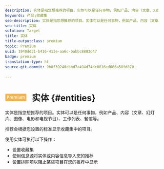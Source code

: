 ```yaml
---
description: 实体是指您想推荐的项目。实体可以是任何事物，例如产品、内容（文章、幻灯片、图像、电影和电视节目）、工作列表、餐馆等。
keywords: 产品;收藏集
seo-description: 实体是指您想推荐的项目。实体可以是任何事物，例如产品、内容（文章、幻灯片、图像、电影和电视节目）、工作列表、餐馆等。
seo-title: 实体
solution: Target
title: 实体
title-outputclass: premium
topic: Premium
uuid: 1940dd31-b416-413e-aa6c-babbc8883d47
badge: premium
translation-type: ht
source-git-commit: 9b8f39240cbbd7a494d74dc0016ed666a58fd870

---
```



# ![PREMIUM](/help/assets/premium.png) 实体 {#entities}

实体是指您想推荐的项目。实体可以是任何事物，例如产品、内容（文章、幻灯片、图像、电影和电视节目）、工作列表、餐馆等。

推荐会根据您设置的标准显示收藏集中的项目。

使用实体可执行以下操作：

* 设置收藏集
* 使用信息源将实体或内容信息导入您的推荐
* 设置排除项以阻止某些项目在您的推荐中显示

